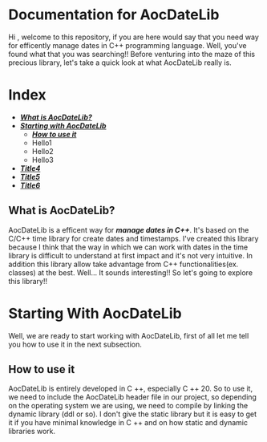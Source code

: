 # Documentation for AocDateLib
Hi , welcome to this repository, if you are here would say that you need way for efficently manage dates in C++ programming language.
Well, you've found what that you was searching!! 
Before venturing into the maze of this precious library, let's take a quick look at what AocDateLib really is.

# Index
- [***What is AocDateLib?***](#what-is-aocdatelib)
- [***Starting with AocDateLib***](#starting-with-aocdatelib)
  - [***How to use it***](#title3)
  - Hello1
  - Hello2
  - Hello3
- [***Title4***](#title4)
- [***Title5***](#title5)
- [***Title6***](#title6)

## What is AocDateLib?
AocDateLib is a efficent way for ***manage dates in C++***. It's based on the C/C++ time library for create dates and timestamps.
I've created this library because I think that the way in which we can work with dates in the time library is difficult to understand at first impact and it's not very intuitive. In addition this library allow take advantage from C++ functionalities(ex. classes) at the best. 
Well... It sounds interesting!! So let's going to explore this library!!

# Starting With AocDateLib

Well, we are ready to start working with AocDateLib, first of all let me tell you how to use it in the next subsection.
  
  
  
## How to use it

AocDateLib is entirely developed in C ++, especially C ++ 20. So to use it, we need to include the AocDateLib header file in our project, so depending on the operating system we are using, we need to compile by linking the dynamic library (ddl or so). I don't give the static library but it is easy to get it if you have minimal knowledge in C ++ and on how static and dynamic libraries work.



